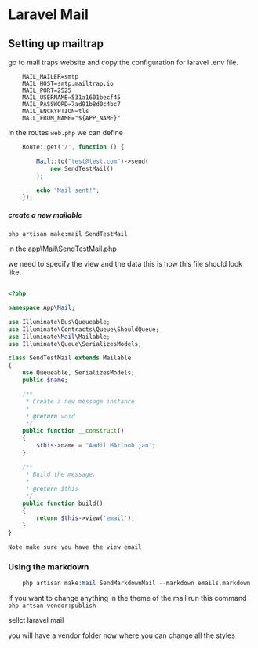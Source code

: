 # Laravel Mail

## Setting up mailtrap

go to mail traps website and copy the configuration for laravel .env file.

```env
    MAIL_MAILER=smtp
    MAIL_HOST=smtp.mailtrap.io
    MAIL_PORT=2525
    MAIL_USERNAME=531a1601becf45
    MAIL_PASSWORD=7ad91b8d0c4bc7
    MAIL_ENCRYPTION=tls
    MAIL_FROM_NAME="${APP_NAME}"
```

In the routes `web.php` we can define 
```php
    Route::get('/', function () {

        Mail::to("test@test.com")->send(
            new SendTestMail()
        );

        echo "Mail sent!";
    });
```
##### create a new mailable
`php artisan make:mail SendTestMail`

in the app\Mail\SendTestMail.php

we need to specify the view and the data this is how this file should look like.

```php

<?php

namespace App\Mail;

use Illuminate\Bus\Queueable;
use Illuminate\Contracts\Queue\ShouldQueue;
use Illuminate\Mail\Mailable;
use Illuminate\Queue\SerializesModels;

class SendTestMail extends Mailable
{
    use Queueable, SerializesModels;
    public $name;

    /**
     * Create a new message instance.
     *
     * @return void
     */
    public function __construct()
    {
        $this->name = "Aadil MAtloob jan";
    }

    /**
     * Build the message.
     *
     * @return $this
     */
    public function build()
    {
        return $this->view('email');
    }
}


```
`Note make sure you have the view email`

### Using the markdown

```php
    php artisan make:mail SendMarkdownMail --markdown emails.markdown
```

If you want to change anything in the theme of the mail
run this command 
`php artsan vendor:publish`

sellct laravel mail

you will have a vendor folder now where you can change all the styles
